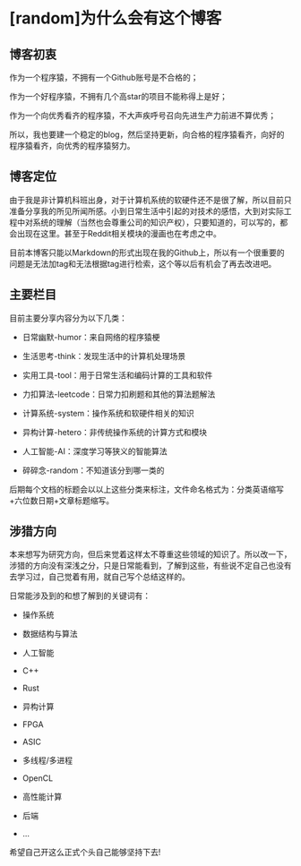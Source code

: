  # [random]为什么会有这个博客
 
 ## 博客初衷
 
 作为一个程序猿，不拥有一个Github账号是不合格的；
 
 作为一个好程序猿，不拥有几个高star的项目不能称得上是好；
 
 作为一个向优秀看齐的程序猿，不大声疾呼号召向先进生产力前进不算优秀；
 
 所以，我也要建一个稳定的blog，然后坚持更新，向合格的程序猿看齐，向好的程序猿看齐，向优秀的程序猿努力。
 
 ## 博客定位
 
 由于我是非计算机科班出身，对于计算机系统的软硬件还不是很了解，所以目前只准备分享我的所见所闻所感。小到日常生活中引起的对技术的感悟，大到对实际工程中对系统的理解（当然也会尊重公司的知识产权），只要知道的，可以写的，都会出现在这里。甚至于Reddit相关模块的漫画也在考虑之中。
 
 目前本博客只能以Markdown的形式出现在我的Github上，所以有一个很重要的问题是无法加tag和无法根据tag进行检索，这个等以后有机会了再去改进吧。
 
 ## 主要栏目
 
 目前主要分享内容分为以下几类：
 
 + 日常幽默-humor：来自网络的程序猿梗
 
 + 生活思考-think：发现生活中的计算机处理场景
 
 + 实用工具-tool：用于日常生活和编码计算的工具和软件
 
 + 力扣算法-leetcode：日常力扣刷题和其他的算法题解法
 
 + 计算系统-system：操作系统和软硬件相关的知识
 
 + 异构计算-hetero：非传统操作系统的计算方式和模块
 
 + 人工智能-AI：深度学习等狭义的智能算法
 
 + 碎碎念-random：不知道该分到哪一类的
 
 后期每个文档的标题会以以上这些分类来标注，文件命名格式为：分类英语缩写+六位数日期+文章标题缩写。
 
 ## 涉猎方向
 
本来想写为研究方向，但后来觉着这样太不尊重这些领域的知识了。所以改一下，涉猎的方向没有深浅之分，只是日常能看到，了解到这些，有些说不定自己也没有去学习过，自己觉着有用，就自己写个总结这样的。

日常能涉及到的和想了解到的关键词有：

+ 操作系统

+ 数据结构与算法

+ 人工智能

+ C++

+ Rust

+ 异构计算

+ FPGA

+ ASIC

+ 多线程/多进程

+ OpenCL

+ 高性能计算

+ 后端

+ ...

希望自己开这么正式个头自己能够坚持下去!
